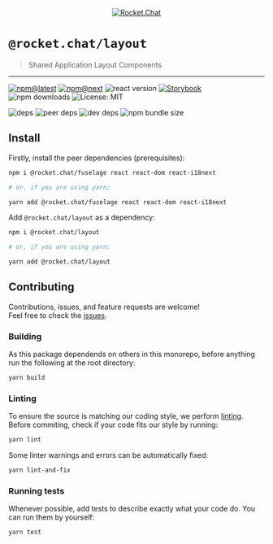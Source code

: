 <!--header-->

<p align="center">
  <a href="https://rocket.chat" title="Rocket.Chat">
    <img src="https://github.com/RocketChat/Rocket.Chat.Artwork/raw/master/Logos/2020/png/logo-horizontal-red.png" alt="Rocket.Chat" />
  </a>
</p>

# `@rocket.chat/layout`

> Shared Application Layout Components

---

[![npm@latest](https://img.shields.io/npm/v/@rocket.chat/layout/latest?style=flat-square)](https://www.npmjs.com/package/@rocket.chat/icons/v/latest) [![npm@next](https://img.shields.io/npm/v/@rocket.chat/layout/next?style=flat-square)](https://www.npmjs.com/package/@rocket.chat/icons/v/next) ![react version](https://img.shields.io/npm/dependency-version/@rocket.chat/layout/peer/react?style=flat-square) [![Storybook](https://cdn.jsdelivr.net/gh/storybookjs/brand@master/badge/badge-storybook.svg)](https://rocketchat.github.io/Rocket.Chat.Fuselage/layout) ![npm downloads](https://img.shields.io/npm/dw/@rocket.chat/layout?style=flat-square) ![License: MIT](https://img.shields.io/npm/l/@rocket.chat/layout?style=flat-square)

![deps](https://img.shields.io/david/RocketChat/fuselage?path=packages%2Flayout&style=flat-square) ![peer deps](https://img.shields.io/david/peer/RocketChat/fuselage?path=packages%2Flayout&style=flat-square) ![dev deps](https://img.shields.io/david/dev/RocketChat/fuselage?path=packages%2Flayout&style=flat-square) ![npm bundle size](https://img.shields.io/bundlephobia/min/@rocket.chat/layout?style=flat-square)

<!--/header-->

## Install

<!--install-->

Firstly, install the peer dependencies (prerequisites):

```sh
npm i @rocket.chat/fuselage react react-dom react-i18next

# or, if you are using yarn:

yarn add @rocket.chat/fuselage react react-dom react-i18next
```

Add `@rocket.chat/layout` as a dependency:

```sh
npm i @rocket.chat/layout

# or, if you are using yarn:

yarn add @rocket.chat/layout
```

<!--/install-->

## Contributing

<!--contributing(msg)-->

Contributions, issues, and feature requests are welcome!<br />
Feel free to check the [issues](https://github.com/RocketChat/fuselage/issues).

<!--/contributing(msg)-->

### Building

As this package dependends on others in this monorepo, before anything run the following at the root directory:

<!--yarn(build)-->

```sh
yarn build
```

<!--/yarn(build)-->

### Linting

To ensure the source is matching our coding style, we perform [linting](<https://en.wikipedia.org/wiki/Lint_(software)>).
Before commiting, check if your code fits our style by running:

<!--yarn(lint)-->

```sh
yarn lint
```

<!--/yarn(lint)-->

Some linter warnings and errors can be automatically fixed:

<!--yarn(lint-and-fix)-->

```sh
yarn lint-and-fix
```

<!--/yarn(lint-and-fix)-->

### Running tests

Whenever possible, add tests to describe exactly what your code do. You can run them by yourself:

<!--yarn(test)-->

```sh
yarn test
```

<!--/yarn(test)-->
